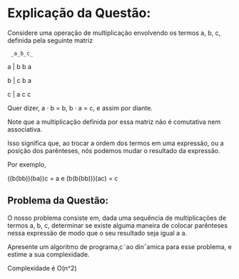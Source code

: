 # Explicação da Questão:
Considere uma operação de multiplicação envolvendo os termos a, b, c, definida pela seguinte matriz


     _a_b_c_
  a | b b a

  
  b | c b a

  
  c | a c c

  
Quer dizer, a · b = b, b · a = c, e assim por diante.


Note que a multiplicação definida por essa matriz não é comutativa nem associativa.


Isso significa que, ao trocar a ordem dos termos em uma expressão, ou a posição dos parênteses, nós podemos mudar o resultado da expressão.


Por exemplo,


((b(bb))(ba))c = a e (b(b(bb)))(ac) = c

## Problema da Questão: 

O nosso problema consiste em, dada uma sequência de multiplicações de termos a, b, c, determinar se existe alguma maneira de colocar parênteses nessa expressão de modo que o seu resultado seja igual a a.


Apresente um algoritmo de programa¸c˜ao dinˆamica para esse problema, e estime a sua complexidade.


Complexidade é O(n^2)

